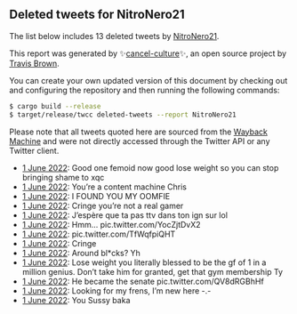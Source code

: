 ## Deleted tweets for NitroNero21

The list below includes 13 deleted tweets by
[NitroNero21](https://twitter.com/NitroNero21).



This report was generated by ✨[cancel-culture](https://github.com/travisbrown/cancel-culture)✨,
an open source project by [Travis Brown](https://twitter.com/travisbrown).

You can create your own updated version of this document by checking out and configuring the
repository and then running the following commands:

```bash
$ cargo build --release
$ target/release/twcc deleted-tweets --report NitroNero21
```

Please note that all tweets quoted here are sourced from the
[Wayback Machine](https://web.archive.org) and were not directly accessed through the Twitter API or
any Twitter client.

* [ 1 June 2022](https://web.archive.org/web/20220601194946/https://twitter.com/NitroNero21/status/1532086824943894529): Good one femoid now good lose weight so you can stop bringing shame to xqc <!--1532086824943894529-->
* [ 1 June 2022](https://web.archive.org/web/20220601193928/https://twitter.com/NitroNero21/status/1532084339479130113): You’re a content machine Chris <!--1532084339479130113-->
* [ 1 June 2022](https://web.archive.org/web/20220601193252/https://twitter.com/NitroNero21/status/1532082553460498435): I FOUND YOU MY OOMFIE <!--1532082553460498435-->
* [ 1 June 2022](https://web.archive.org/web/20220601183549/https://twitter.com/NitroNero21/status/1532068261663481856): Cringe you’re not a real gamer <!--1532068261663481856-->
* [ 1 June 2022](https://web.archive.org/web/20220601183008/https://twitter.com/NitroNero21/status/1532066884337618945): J’espère que ta pas ttv dans ton ign sur lol <!--1532066884337618945-->
* [ 1 June 2022](https://web.archive.org/web/20220601182153/https://twitter.com/NitroNero21/status/1532064846392352770): Hmm… pic.twitter.com/YocZjtDvX2 <!--1532064846392352770-->
* [ 1 June 2022](https://web.archive.org/web/20220601182019/https://twitter.com/NitroNero21/status/1532064433203478528): pic.twitter.com/TfWqfpiQHT <!--1532064433203478528-->
* [ 1 June 2022](https://web.archive.org/web/20220601140427/https://twitter.com/NitroNero21/status/1532000044475461635): Cringe <!--1532000044475461635-->
* [ 1 June 2022](https://web.archive.org/web/20220601140326/https://twitter.com/NitroNero21/status/1531999662080663552): Around bl*cks? Yh <!--1531999662080663552-->
* [ 1 June 2022](https://web.archive.org/web/20220601084841/https://twitter.com/NitroNero21/status/1531920510413680640): Lose weight you literally blessed to be the gf of 1 in a million genius. Don’t take him for granted, get that gym membership Ty <!--1531920510413680640-->
* [ 1 June 2022](https://web.archive.org/web/20220601083539/https://twitter.com/NitroNero21/status/1531917220200304640): He became the senate pic.twitter.com/QV8dRGBhHf <!--1531917220200304640-->
* [ 1 June 2022](https://web.archive.org/web/20220601075501/https://twitter.com/NitroNero21/status/1531906975277236227): Looking for my frens, I’m new here -.- <!--1531906975277236227-->
* [ 1 June 2022](https://web.archive.org/web/20220601072332/https://twitter.com/NitroNero21/status/1531899043458306048): You Sussy baka <!--1531899043458306048-->

